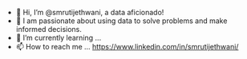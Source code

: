 - 👋 Hi, I’m @smrutijethwani, a data aficionado!
- 👀 I am passionate about using data to solve problems and make informed decisions.
- 🌱 I’m currently learning ...
- 📫 How to reach me ... https://www.linkedin.com/in/smrutijethwani/

<!---
smrutijethwani/smrutijethwani is a ✨ special ✨ repository because its `README.md` (this file) appears on your GitHub profile.
You can click the Preview link to take a look at your changes.
--->
